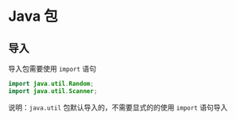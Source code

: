 # Java 包

## 导入

导入包需要使用 `import` 语句

```Java
import java.util.Random;
import java.util.Scanner;
```

说明：`java.util` 包默认导入的，不需要显式的的使用 `import` 语句导入

